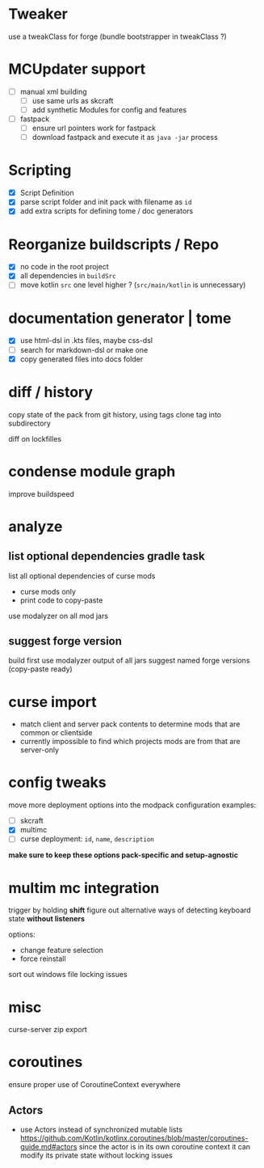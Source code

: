 # Tweaker

use a tweakClass for forge (bundle bootstrapper in tweakClass ?)

# MCUpdater support

- [ ] manual xml building
  - [ ] use same urls as skcraft
  - [ ] add synthetic Modules for config and features
- [ ] fastpack
  - [ ] ensure url pointers work for fastpack
  - [ ] download fastpack and execute it as `java -jar` process

# Scripting

- [x] Script Definition
- [x] parse script folder and init pack with filename as `id`
- [x] add extra scripts for defining tome / doc generators

# Reorganize buildscripts / Repo

- [x] no code in the root project
- [x] all dependencies in `buildSrc`
- [ ] move kotlin `src` one level higher ? (`src/main/kotlin` is unnecessary)

# documentation generator | tome

- [x] use html-dsl in .kts files, maybe css-dsl
- [ ] search for markdown-dsl or make one
- [x] copy generated files into docs folder

# diff / history

copy state of the pack from git history, using tags
clone tag into subdirectory

diff on lockfilles

# condense module graph

improve buildspeed

# analyze
## list optional dependencies gradle task

list all optional dependencies of curse mods
- curse mods only
- print code to copy-paste

use modalyzer on all mod jars

## suggest forge version

build first
use modalyzer output of all jars
suggest named forge versions (copy-paste ready)

# curse import

- match client and server pack contents to determine mods that are common or clientside
- currently impossible to find which projects mods are from that are server-only

# config tweaks

move more deployment options into the modpack configuration
examples:
 - [ ] skcraft
 - [x] multimc
 - [ ] curse
   deployment: `id`, `name`, `description`

**make sure to keep these options pack-specific and setup-agnostic**

# multim mc integration

trigger by holding **shift**
figure out alternative ways of detecting keyboard state   **without listeners**

options:
  - change feature selection
  - force reinstall


sort out windows file locking issues

# misc

curse-server zip export

# coroutines

ensure proper use of CoroutineContext everywhere

## Actors

- use Actors instead of synchronized mutable lists
https://github.com/Kotlin/kotlinx.coroutines/blob/master/coroutines-guide.md#actors
since the actor is in its own coroutine context it can modify its private state without locking issues
